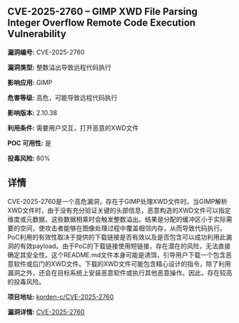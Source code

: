 ## CVE-2025-2760 – GIMP XWD File Parsing Integer Overflow Remote Code Execution Vulnerability

**漏洞编号:** CVE-2025-2760

**漏洞类型:** 整数溢出导致远程代码执行

**影响应用:** GIMP

**危害等级:** 高危，可能导致远程代码执行

**影响版本:** 2.10.38

**利用条件:** 需要用户交互，打开恶意的XWD文件

**POC 可用性:** 是

**投毒风险:** 80%

## 详情

CVE-2025-2760是一个高危漏洞，存在于GIMP处理XWD文件时。当GIMP解析XWD文件时，由于没有充分验证关键的头部信息，恶意构造的XWD文件可以指定维度或元数据，这些数据相乘时会触发整数溢出。结果是分配的缓冲区小于实际需要的空间，使攻击者能够在图像处理过程中覆盖相邻内存，从而导致代码执行。PoC利用的有效性取决于提供的下载链接是否有效以及是否包含可以成功利用此漏洞的有效payload。由于PoC的下载链接使用短链接，存在潜在的风险，无法直接确定其安全性。这个README.md文件本身可能是诱饵，引导用户下载一个包含恶意软件或后门的XWD文件。下载的XWD文件可能包含精心设计的指令，除了利用漏洞之外，还会在目标系统上安装恶意软件或执行其他恶意操作。因此，存在较高的投毒风险。

**项目地址:** [korden-c/CVE-2025-2760](https://github.com/korden-c/CVE-2025-2760)

**漏洞详情:** [CVE-2025-2760](https://nvd.nist.gov/vuln/detail/CVE-2025-2760)